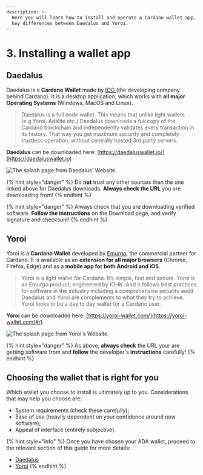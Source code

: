 ```yaml
---
description: >-
  Here you will learn how to install and operate a Cardano wallet app, and the
  key differences between Daedalus and Yoroi.
---
```


# 3. Installing a wallet app

## Daedalus

Daedalus is a **Cardano Wallet** made by [IOG ](https://iohk.io)(the developing company behind Cardano). It is a desktop application, which works with **all major Operating Systems** (Windows, MacOS and Linux).&#x20;

> Daedalus is a full node wallet. This means that unlike light wallets (e.g.Yoroi, Adalite etc.) Daedalus downloads a full copy of the Cardano blockchain and independently validates every transaction in its history. That way you get maximum security and completely trustless operation, without centrally hosted 3rd party servers.

**Daedalus** can be downloaded here: [https://daedaluswallet.io/](https://daedaluswallet.io)

![The splash page from Daedalus' Website.](../.gitbook/assets/daedalus\_splash.PNG)

{% hint style="danger" %}
Do **not** trust any other sources than the one linked above for Daedalus downloads. **Always check the URL** you are downloading from!
{% endhint %}

{% hint style="danger" %}
Always check that you are downloading verified software. **Follow the instructions** on the Download page, and verify signature and checksum!
{% endhint %}

## Yoroi

Yoroi is a **Cardano Wallet** developed by [Emurgo](https://emurgo.io), the commercial partner for Cardano. It is available as an **extension for all major browsers** (Chrome, Firefox, Edge) and as a **mobile app for both Android and iOS**.

> Yoroi is a light wallet for Cardano. It’s simple, fast and secure. Yoroi is an Emurgo product, engineered by IOHK. And it follows best practices for software in the industry including a comprehensive security audit. Daedalus and Yoroi are complements to what they try to achieve. Yoroi looks to be a day to day wallet for a Cardano user.

**Yoroi** can be downloaded here: [https://yoroi-wallet.com/](https://yoroi-wallet.com/#/)

![The splash page from Yoroi's Website.](../.gitbook/assets/yoroi\_splash.PNG)

{% hint style="danger" %}
As above, **always check** the URL your are getting software from and **follow** the developer's **instructions** carefully!
{% endhint %}

## Choosing the wallet that is right for you

Which wallet you choose to install is ultimately up to you. Considerations that may help you choose are:

* System requirements (check these carefully);
* Ease of use (heavily dependent on your confidence around new software);
* Appeal of interface (entirely subjective).

{% hint style="info" %}
Once you have chosen your ADA wallet, proceed to the relevant section of this guide for more details:

* [Daedalus](daedalus.md)
* [Yoroi](yoroi.md)
{% endhint %}
